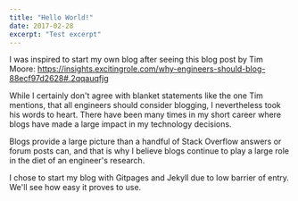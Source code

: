 ```yaml
---
title: "Hello World!"
date: 2017-02-28
excerpt: "Test excerpt"
---
```


I was inspired to start my own blog after seeing this blog post by Tim Moore: https://insights.excitingrole.com/why-engineers-should-blog-88ecf97d2628#.2qqauqfjg

While I certainly don't agree with blanket statements like the one Tim mentions, that all engineers should consider blogging, I nevertheless took his words to heart.
There have been many times in my short career where blogs have made a large impact in my technology decisions.

Blogs provide a large picture than a handful of Stack Overflow answers or forum posts can, and that is why I believe blogs continue to play a large role in the diet of an engineer's research.

I chose to start my blog with Gitpages and Jekyll due to low barrier of entry. We'll see how easy it proves to use.